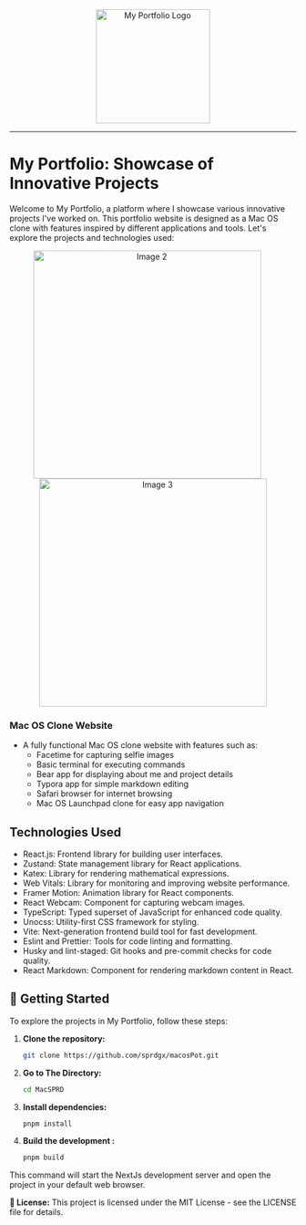 <div align="center">
  <img src="https://raw.githubusercontent.com/sprdgx/macosPot/d810d81ddbfbf5ae4b55337904acddfc0aaf130e/public/logo/favicon.svg" alt="My Portfolio Logo" width="200px" />
</div>

---

# My Portfolio: Showcase of Innovative Projects

Welcome to My Portfolio, a platform where I showcase various innovative projects I've worked on. This portfolio website is designed as a Mac OS clone with features inspired by different applications and tools. Let's explore the projects and technologies used:

<div align="center">
  <img src="https://github.com/sprdgx/WebGifs/blob/main/sprd2.PNG" alt="Image 2" style="display: inline-block; margin-right: 20px; width: 400px;" />
  <img src="https://github.com/sprdgx/WebGifs/blob/main/sprd3.PNG" alt="Image 3" style="display: inline-block; width: 400px;" />
</div>

### Mac OS Clone Website

- A fully functional Mac OS clone website with features such as:
  - Facetime for capturing selfie images
  - Basic terminal for executing commands
  - Bear app for displaying about me and project details
  - Typora app for simple markdown editing
  - Safari browser for internet browsing
  - Mac OS Launchpad clone for easy app navigation

## Technologies Used

- React.js: Frontend library for building user interfaces.
- Zustand: State management library for React applications.
- Katex: Library for rendering mathematical expressions.
- Web Vitals: Library for monitoring and improving website performance.
- Framer Motion: Animation library for React components.
- React Webcam: Component for capturing webcam images.
- TypeScript: Typed superset of JavaScript for enhanced code quality.
- Unocss: Utility-first CSS framework for styling.
- Vite: Next-generation frontend build tool for fast development.
- Eslint and Prettier: Tools for code linting and formatting.
- Husky and lint-staged: Git hooks and pre-commit checks for code quality.
- React Markdown: Component for rendering markdown content in React.

## 🚀 Getting Started

To explore the projects in My Portfolio, follow these steps:

1. **Clone the repository:**

   ```bash
   git clone https://github.com/sprdgx/macosPot.git
2. **Go to The Directory:**
   
   ```bash
   cd MacSPRD
   
3. **Install dependencies:**

   ```bash   
   pnpm install

4. **Build the development :**

   ```bash
   pnpm build

This command will start the NextJs development server and open the project in your default web browser.

**📄 License:**
This project is licensed under the MIT License - see the LICENSE file for details.

